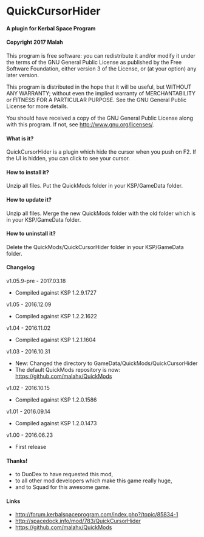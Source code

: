 ﻿# QuickCursorHider
#### A plugin for Kerbal Space Program
#### Copyright 2017 Malah

This program is free software: you can redistribute it and/or modify
it under the terms of the GNU General Public License as published by
the Free Software Foundation, either version 3 of the License, or
(at your option) any later version.

This program is distributed in the hope that it will be useful,
but WITHOUT ANY WARRANTY; without even the implied warranty of
MERCHANTABILITY or FITNESS FOR A PARTICULAR PURPOSE.  See the
GNU General Public License for more details.

You should have received a copy of the GNU General Public License
along with this program.  If not, see <http://www.gnu.org/licenses/>. 


#### What is it?

QuickCursorHider is a plugin which hide the cursor when you push on F2.
If the UI is hidden, you can click to see your cursor.

#### How to install it?

Unzip all files. Put the QuickMods folder in your KSP/GameData folder.

#### How to update it?

Unzip all files. Merge the new QuickMods folder with the old folder which is in your KSP/GameData folder.

#### How to uninstall it?

Delete the QuickMods/QuickCursorHider folder in your KSP/GameData folder.

#### Changelog

v1.05.9-pre - 2017.03.18
* Compiled against KSP 1.2.9.1727

v1.05 - 2016.12.09
* Compiled against KSP 1.2.2.1622

v1.04 - 2016.11.02
* Compiled against KSP 1.2.1.1604

v1.03 - 2016.10.31
* New: Changed the directory to GameData/QuickMods/QuickCursorHider
* The default QuickMods repository is now: https://github.com/malahx/QuickMods

v1.02 - 2016.10.15
* Compiled against KSP 1.2.0.1586

v1.01 - 2016.09.14
* Compiled against KSP 1.2.0.1473

v1.00 - 2016.06.23
* First release

#### Thanks!

* to DuoDex to have requested this mod,
* to all other mod developers which make this game really huge,
* and to Squad for this awesome game.

#### Links

* http://forum.kerbalspaceprogram.com/index.php?/topic/85834-1
* http://spacedock.info/mod/783/QuickCursorHider
* https://github.com/malahx/QuickMods
